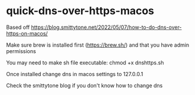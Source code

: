 # quick-dns-over-https-macos

Based off https://blog.smittytone.net/2022/05/07/how-to-do-dns-over-https-on-macos/

Make sure brew is installed first (https://brew.sh/) and that you have admin permissions

You may need to make sh file executable:
chmod +x dnshttps.sh

Once installed change dns in macos settings to 127.0.0.1

Check the smittytone blog if you don't know how to change dns
